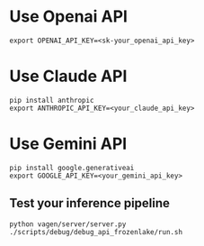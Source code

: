 # Use Openai API
```
export OPENAI_API_KEY=<sk-your_openai_api_key>
```

# Use Claude API
```
pip install anthropic
export ANTHROPIC_API_KEY=<your_claude_api_key>
```
# Use Gemini API
```
pip install google.generativeai
export GOOGLE_API_KEY=<your_gemini_api_key>
```
## Test your inference pipeline
```
python vagen/server/server.py
./scripts/debug/debug_api_frozenlake/run.sh
```